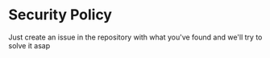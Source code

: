 <!--
SPDX-FileCopyrightText: 2022 Fluid Attacks and Makes contributors

SPDX-License-Identifier: MIT
-->

# Security Policy

Just create an issue in the repository with what you've found
and we'll try to solve it asap
